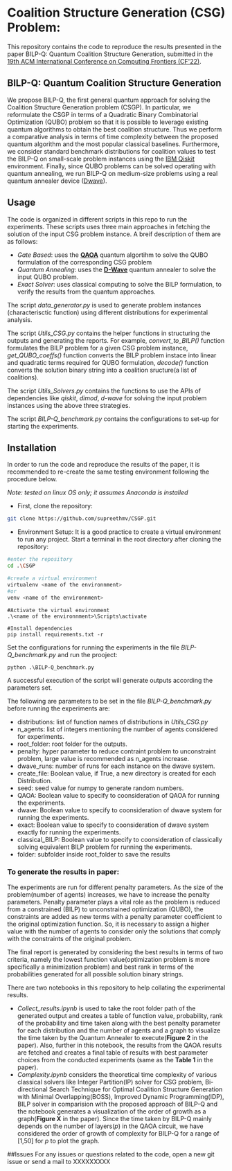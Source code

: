# Coalition Structure Generation (CSG) Problem:
This repository contains the code to reproduce the results presented in the paper BILP-Q: Quantum Coalition Structure Generation, submitted in the 
[19th ACM International Conference on Computing Frontiers (CF'22)](https://www.computingfrontiers.org/2022/index.html).
## BILP-Q: Quantum Coalition Structure Generation

We propose BILP-Q, the first general quantum  approach for solving the Coalition Structure Generation problem
(CSGP). In particular, we reformulate the CSGP in terms of a Quadratic Binary Combinatorial Optimization
(QUBO) problem so that it is possible to leverage existing quantum algorithms to obtain the best coalition structure.
Thus we perform a comparative analysis in terms of time complexity between the proposed quantum algorithm and the most popular
classical baselines. Furthermore, we consider standard benchmark distributions for coalition values to test the BILP-Q on small-scale
problem instances using the [IBM Qiskit](https://qiskit.org/) environment. Finally, since QUBO problems can be solved operating with quantum annealing, we run
BILP-Q on medium-size problems using a real quantum annealer device ([Dwave](https://www.dwavesys.com/)).

## Usage
The code is organized in different scripts in this repo to run the experiments. These scripts uses three main approaches in fetching the solution of the input CSG problem instance. A breif description of them are as follows:
- *Gate Based*: uses the [**QAOA**](https://qiskit.org/textbook/ch-applications/qaoa.html) quantum algortihm to solve the QUBO formulation of the corresponding CSG problem
- *Quantum Annealing*: uses the [**D-Wave**](https://www.dwavesys.com/) quantum annealer to solve the input QUBO problem.
- *Exact Solver*: uses classical computing to solve the BILP formulation, to  verify the results from the quantum approaches.

The script *data_generator.py* is used to generate problem instances (characterisctic function) using different distributions for experimental analysis.

The script *Utils_CSG.py* contains the helper functions in structuring the outputs and generating the reports. For example, *convert_to_BILP()* function formulates the BILP problem for a given CSG problem instance, *get_QUBO_coeffs()* function converts the BILP problem instace into linear and quadratic terms required for QUBO formulation, *decode()* function converts the solution binary string into a coalition sructure(a list of coalitions).

The script *Utils_Solvers.py* contains the functions to use the APIs of dependencies like *qiskit*, *dimod*, *d-wave* for solving the input problem instances using the above three strategies.

The script  *BILP-Q_benchmark.py* contains the configurations to set-up for starting the experiments.

## Installation
In order to run the code and reproduce the results of the paper, it is recommended to re-create the same testing environment following the procedure below.

*Note: tested on linux OS only; it assumes Anaconda is installed*
 - First, clone the repository:
```sh
git clone https://github.com/supreethmv/CSGP.git
```
 - Environment Setup:
It is a good practice to create a virtual environment to run any project.
Start a terminal in the root directory after cloning the repository:
```sh
#enter the repository
cd .\CSGP

#create a virtual environment 
virtualenv <name of the environnment>
#or
venv <name of the environnment>
```
```
#Activate the virtual environment
.\<name of the environnment>\Scripts\activate

#Install dependencies
pip install requirements.txt -r
```
Set the configurations for running the experiments in the file *BILP-Q_benchmark.py* and run the prooject:
```
python .\BILP-Q_benchmark.py
```
A successful execution of the script will generate outputs according the parameters set.

The following are parameters to be set in the file *BILP-Q_benchmark.py* before running the experiments are:
 - distributions: list of function names of distributions in *Utils_CSG.py*
 - n_agents: list of integers mentioning the number of agents considered for experiments.
 - root_folder: root folder for the outputs.
 - penalty: hyper parameter to reduce contraint problem to unconstraint problem, large value is recommended as n_agents increase.
 - dwave_runs: number of runs for each instance on the dwave system.
 - create_file: Boolean value, if True, a new directory is created for each Distribution.
 - seed: seed value for numpy to generate random numbers.
 - QAOA: Boolean value to specify to coonsideration of QAOA for running the experiments.
 - dwave: Boolean value to specify to coonsideration of dwave system for running the experiments.
 - exact: Boolean value to specify to coonsideration of dwave system exactly for running the experiments.
 - classical_BILP: Boolean value to specify to coonsideration of classically solving equivalent BILP problem for running the experiments.
 - folder: subfolder inside root_folder to save the results

### To generate the results in paper:
The experiments are run for different penalty parameters. As the size of the problem(number of agents) increases, we have to increase the penalty parameters. Penalty parameter plays a vital role as the problem is reduced from a constrained (BILP) to unconstrained optimization (QUBO), the constraints are added as new terms with a penalty parameter coefficient to the original optimization function. So, it is necessary to assign a higher value with the number of agents to consider only the solutions that comply with the constraints of the original problem.

The final report is generated by considering the best results in terms of two criteria, namely the lowest function value(optimization problem is more specifically a minimization problem) and best rank in terms of the probabilities generated for all possible solution binary strings.

There are two notebooks in this repository to help collating the experimental results.
 - *Collect_results.ipynb* is used to take the root folder path of the generated output and creates a table of function value, probability, rank of the probability and time taken along with the best penalty parameter for each distribution and the number of agents and a graph to visualize the time taken by the Quantum Annealer to execute(**Figure 2** in the paper). Also, further in this notebook, the results from the QAOA results are fetched and creates a final table of results with best parameter choices from the conducted experiments (same as the **Table 1** in the paper).
 - *Complexity.ipynb* considers the theoretical time complexity of various classical solvers like Integer Partition(IP) solver for CSG problem, Bi-directional Search Technique for Optimal Coalition Structure Generation with Minimal Overlapping(BOSS), Improved Dynamic Programming(IDP), BILP solver in comparision with the proposed approach of BILP-Q and the notebook generates a visualization of the order of growth as a graph(**Figure X** in the paper). Since the time taken by BILP-Q mainly depends on the number of layers(*p*) in the QAOA circuit, we have considered the order of growth of complexity for BILP-Q for a range of [1,50] for *p* to  plot the graph.

##Issues
For any issues or questions related to the code, open a new git issue or send a mail to XXXXXXXXX